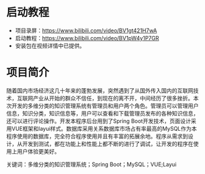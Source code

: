 # 启动教程

- 项目录屏：https://www.bilibili.com/video/BV1gt421H7wA
- 启动教程：https://www.bilibili.com/video/BV1pW4y1P7GR
- 安装包在视频详情中已提供。

# 项目简介
随着国内市场经济这几十年来的蓬勃发展，突然遇到了从国外传入国内的互联网技术，互联网产业从开始的群众不信任，到现在的离不开，中间经历了很多挫折。本次开发的多维分类的知识管理系统有管理员和用户两个角色。管理员可以管理用户信息，知识分类，知识信息等，用户可以查看和下载管理员发布的各种知识信息，还可以进行评论操作。开发本程序后台用到了Spring Boot开发技术，页面设计采用VUE框架和layui样式。数据库采用关系数据库市场占有率最高的MySQL作为本程序使用的数据库，完全符合程序使用并且有丰富的拓展余地。程序从需求到设计，从开发到测试，都在功能上和性能上都不断的进行了调试，让开发的程序在使用上用户体验更美好。

关键词：多维分类的知识管理系统；Spring Boot；MySQL；VUE;Layui
